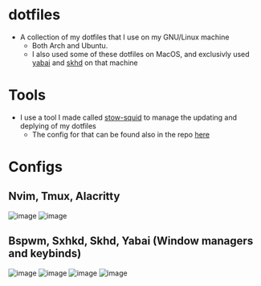 # dotfiles
- A collection of my dotfiles that I use on my GNU/Linux machine
  - Both Arch and Ubuntu.
  - I also used some of these dotfiles on MacOS, and exclusivly used [yabai](https://github.com/JakeRoggenbuck/dotfiles/tree/master/yabai) and [skhd](https://github.com/JakeRoggenbuck/dotfiles/tree/master/skhd) on that machine

# Tools
- I use a tool I made called [stow-squid](https://github.com/JakeRoggenbuck/stow-squid) to manage the updating and deplying of my dotfiles
  - The config for that can be found also in the repo [here](https://github.com/JakeRoggenbuck/dotfiles/tree/master/stow-squid)

# Configs
## Nvim, Tmux, Alacritty
![image](https://user-images.githubusercontent.com/35516367/131428130-f3dae3f1-6bca-4b08-93e0-8d8ef3e42031.png)
![image](https://user-images.githubusercontent.com/35516367/131428275-e6309a21-f96e-4163-91d2-cbf884f3678e.png)

## Bspwm, Sxhkd, Skhd, Yabai (Window managers and keybinds)
![image](https://user-images.githubusercontent.com/35516367/131428915-13f2f0ad-0e47-4109-8f1f-53e7bfb75bbb.png)
![image](https://user-images.githubusercontent.com/35516367/131428972-1050732a-3ead-41da-b222-79f48e9e7ad7.png)
![image](https://user-images.githubusercontent.com/35516367/131429024-90234510-d10a-4af7-9f61-f2c422c0cd3a.png)
![image](https://user-images.githubusercontent.com/35516367/131429061-5ab13885-29ed-4e7f-ad1a-7c01f5b2b20c.png)
